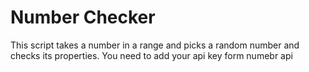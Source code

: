 # Number Checker

This script takes a number in a range and picks a random number and checks its properties. You need to add your api key form numebr api
